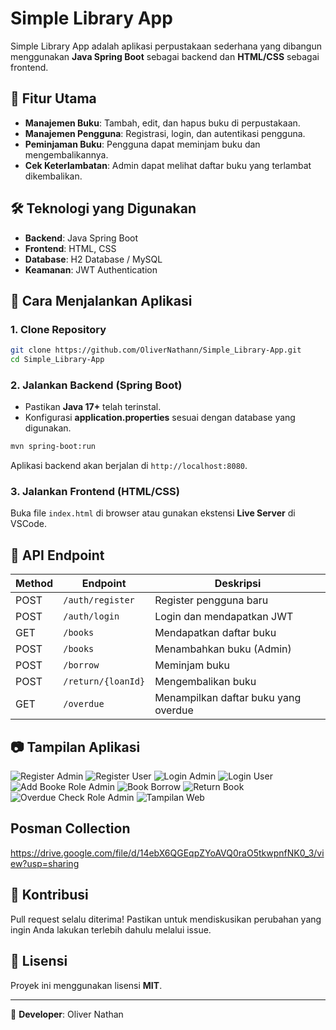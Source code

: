 # Simple Library App

Simple Library App adalah aplikasi perpustakaan sederhana yang dibangun menggunakan **Java Spring Boot** sebagai backend dan **HTML/CSS** sebagai frontend.

## 📌 Fitur Utama
- **Manajemen Buku**: Tambah, edit, dan hapus buku di perpustakaan.
- **Manajemen Pengguna**: Registrasi, login, dan autentikasi pengguna.
- **Peminjaman Buku**: Pengguna dapat meminjam buku dan mengembalikannya.
- **Cek Keterlambatan**: Admin dapat melihat daftar buku yang terlambat dikembalikan.

## 🛠️ Teknologi yang Digunakan
- **Backend**: Java Spring Boot
- **Frontend**: HTML, CSS
- **Database**: H2 Database / MySQL
- **Keamanan**: JWT Authentication

## 🚀 Cara Menjalankan Aplikasi
### 1. Clone Repository
```bash
git clone https://github.com/OliverNathann/Simple_Library-App.git
cd Simple_Library-App
```

### 2. Jalankan Backend (Spring Boot)
- Pastikan **Java 17+** telah terinstal.
- Konfigurasi **application.properties** sesuai dengan database yang digunakan.
```bash
mvn spring-boot:run
```
Aplikasi backend akan berjalan di `http://localhost:8080`.

### 3. Jalankan Frontend (HTML/CSS)
Buka file `index.html` di browser atau gunakan ekstensi **Live Server** di VSCode.

## 📡 API Endpoint
| Method | Endpoint | Deskripsi |
|--------|------------|------------|
| POST | `/auth/register` | Register pengguna baru |
| POST | `/auth/login` | Login dan mendapatkan JWT |
| GET | `/books` | Mendapatkan daftar buku |
| POST | `/books` | Menambahkan buku (Admin) |
| POST | `/borrow` | Meminjam buku |
| POST | `/return/{loanId}` | Mengembalikan buku |
| GET | `/overdue` | Menampilkan daftar buku yang overdue |

## 📷 Tampilan Aplikasi
![Register Admin](https://github.com/user-attachments/assets/ef0cd71d-e363-4ec1-a171-c592ba781078)
![Register User](https://github.com/user-attachments/assets/47ef1390-7dde-473c-ae80-816247c94d95)
![Login Admin](https://github.com/user-attachments/assets/442371de-967c-44da-a781-a1fcc2be8278)
![Login User](https://github.com/user-attachments/assets/bb3246cc-3506-4eed-b5e1-6434d8d2569c)
![Add Booke  Role Admin](https://github.com/user-attachments/assets/bc4f2933-ad1e-4d42-bfb3-886cbf017378)
![Book Borrow](https://github.com/user-attachments/assets/6d5a1ef2-9a16-4f83-bde2-49824a716512)
![Return Book](https://github.com/user-attachments/assets/d1b2d273-c675-4e19-bb86-c6ef7770aaf4)
![Overdue Check  Role Admin](https://github.com/user-attachments/assets/593f6b72-17c9-4885-9bb9-3644f7cc6b22)
![Tampilan Web](https://github.com/user-attachments/assets/4ef6ac93-5b2b-4263-b806-811241179a64)

## Posman Collection
https://drive.google.com/file/d/14ebX6QGEqpZYoAVQ0raO5tkwpnfNK0_3/view?usp=sharing


## 👥 Kontribusi
Pull request selalu diterima! Pastikan untuk mendiskusikan perubahan yang ingin Anda lakukan terlebih dahulu melalui issue.

## 📝 Lisensi
Proyek ini menggunakan lisensi **MIT**.

---
📌 **Developer**: Oliver Nathan

